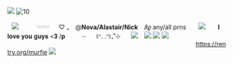 ![](https://64.media.tumblr.com/588158f25a83025f9c367a4ed109c862/5983c063df5aee84-54/s1280x1920/f53be16e1c832aeadd1e5faef0200e087eae2b38.pnj)
 ![10](https://github.com/mvrfie/mvrfie/assets/157398608/deb75caf-4ebb-4b5f-b47f-b525176d32a3)

 ⠀![](https://64.media.tumblr.com/cb38cd7bcba903f8938de3e9f7b4ba3e/d5f3956d46975a7f-e2/s75x75_c1/9c98a98347b911ede0abde26fd0fe3fab70b097c.webp)⠀⠀⠀⠀𓎟𓎟⠀⠀♡ ₊⠀ @**Nova/Alastair/Nick** ⠀𝜗𝜚  any/all prns
 ⠀⠀ ![](https://files.catbox.moe/v7fhfp.png)　　𝐈 𝐥𝐨𝐯𝐞 𝐲𝐨𝐮 𝐠𝐮𝐲𝐬 <𝟑 /𝐩
 　⠀⠀┈　⠀꒰ᐢ. .ᐢ꒱₊˚⊹　⠀![](https://64.media.tumblr.com/1cb2aa20bef2dd1d64c12ebb3da46349/d5f3956d46975a7f-64/s75x75_c1/6064c21e6e62d4f1e8a63c6f99b881b088f54cea.gifv) ⠀![](https://64.media.tumblr.com/1e4a9347e541913935317df731532df0/f49cbb1448e699eb-62/s75x75_c1/47d42fa998d93fb1992ae7332bdec955ece6d3cc.gifv) ![](https://64.media.tumblr.com/0a40ac46baac4b65dd259a367b417d63/ff4d61dc4b0e27ed-ba/s75x75_c1/4cae4eff9037c3e2ed285f84f987e29d2f3d0cf3.pnj) ![](https://64.media.tumblr.com/323a68039215ff78ff321c931516ef19/e4186637f83c1336-14/s75x75_c1/e1d99a0bc14c8e25f27f33080d414a7b29e84680.pnj)⠀⠀⠀⠀⠀⠀⠀⠀⠀⠀⠀⠀⠀⠀⠀⠀⠀⠀⠀⠀⠀⠀⠀⠀⠀⠀⠀⠀⠀⠀⠀⠀⠀⠀⠀⠀⠀⠀⠀⠀⠀⠀https://rentry.org/murfie
![](https://64.media.tumblr.com/c7976f33ee1b0f6388cf82bbf6e3848a/5983c063df5aee84-60/s1280x1920/3da9bf2ab0f6225efb79062e5a37170d19a797c9.pnj)
